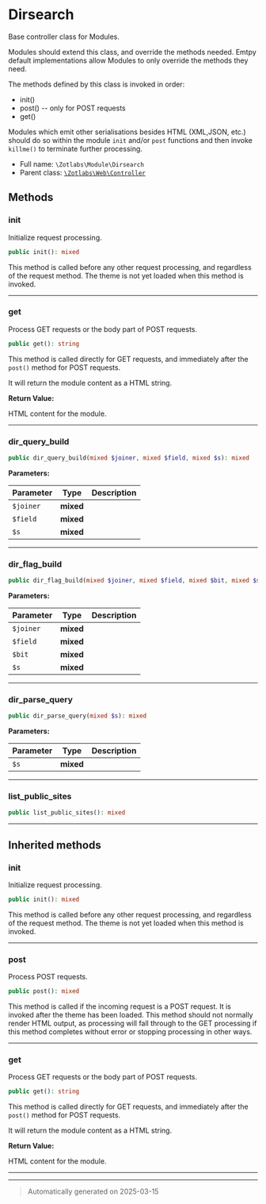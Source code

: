 
# Dirsearch

Base controller class for Modules.

Modules should extend this class, and override the methods needed. Emtpy
default implementations allow Modules to only override the methods they
need.

The methods defined by this class is invoked in order:

  - init()
  - post() -- only for POST requests
  - get()

Modules which emit other serialisations besides HTML (XML,JSON, etc.) should
do so within the module `init` and/or `post` functions and then invoke
`killme()` to terminate further processing.

* Full name: `\Zotlabs\Module\Dirsearch`
* Parent class: [`\Zotlabs\Web\Controller`](../Web/Controller.md)




## Methods


### init

Initialize request processing.

```php
public init(): mixed
```

This method is called before any other request processing, and
regardless of the request method. The theme is not yet loaded when
this method is invoked.










***

### get

Process GET requests or the body part of POST requests.

```php
public get(): string
```

This method is called directly for GET requests, and immediately after the
`post()` method for POST requests.

It will return the module content as a HTML string.







**Return Value:**

HTML content for the module.




***

### dir_query_build



```php
public dir_query_build(mixed $joiner, mixed $field, mixed $s): mixed
```








**Parameters:**

| Parameter | Type | Description |
|-----------|------|-------------|
| `$joiner` | **mixed** |  |
| `$field` | **mixed** |  |
| `$s` | **mixed** |  |





***

### dir_flag_build



```php
public dir_flag_build(mixed $joiner, mixed $field, mixed $bit, mixed $s): mixed
```








**Parameters:**

| Parameter | Type | Description |
|-----------|------|-------------|
| `$joiner` | **mixed** |  |
| `$field` | **mixed** |  |
| `$bit` | **mixed** |  |
| `$s` | **mixed** |  |





***

### dir_parse_query



```php
public dir_parse_query(mixed $s): mixed
```








**Parameters:**

| Parameter | Type | Description |
|-----------|------|-------------|
| `$s` | **mixed** |  |





***

### list_public_sites



```php
public list_public_sites(): mixed
```












***


## Inherited methods


### init

Initialize request processing.

```php
public init(): mixed
```

This method is called before any other request processing, and
regardless of the request method. The theme is not yet loaded when
this method is invoked.










***

### post

Process POST requests.

```php
public post(): mixed
```

This method is called if the incoming request is a POST request. It is
invoked after the theme has been loaded. This method should not normally
render HTML output, as processing will fall through to the GET processing
if this method completes without error or stopping processing in other
ways.










***

### get

Process GET requests or the body part of POST requests.

```php
public get(): string
```

This method is called directly for GET requests, and immediately after the
`post()` method for POST requests.

It will return the module content as a HTML string.







**Return Value:**

HTML content for the module.




***


***
> Automatically generated on 2025-03-15
